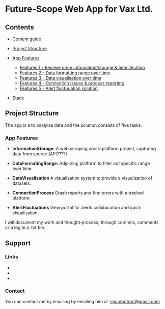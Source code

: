 # Future-Scope Web App for Vax Ltd.
## Contents
- [Content guide](https://github.com/Benjamin144/feature-scope/blob/main/README.md#content-guide)
- [Project Structure](https://github.com/Benjamin144/feature-scope/blob/main/README.md#project-structure)
- [App Features](https://github.com/Benjamin144/feature-scope/blob/main/README.md#app-features)
  - [Features 1 - Recieve price information/storage & time iteration](https://github.com/Benjamin144/feature-scope/blob/main/README.md#features)
  - [Features 2 - Data formatting range over time](https://github.com/Benjamin144/feature-scope/blob/main/README.md#features)
  - [Features 3 - Data visualisation over time](https://github.com/Benjamin144/feature-scope/blob/main/README.md#features)
  - [Features 4 - Connection issues & process reporting](https://github.com/Benjamin144/feature-scope/blob/main/README.md#features)
  - [Features 5 - Alert fluctuuation solution](https://github.com/Benjamin144/feature-scope/blob/main/README.md#features)

- [Stack](https://github.com/Benjamin144/feature-scope/blob/main/README.md#stack)

## Project Structure
The app is a to analyise data and the solution consists of five tasks.

### App Features

- **InformationStorage:**
A web scraping cross-platform project, capturing data from source (API????)

- **DataFormatingRange:**
Adjoining platform to filter out specific range over time.

- **DataVisualisation**
A visualisation system to provide a visualization of datasets.

- **ConnectionProcess**
Crash reports and find errors with a tracked platform.

- **AlertFluctuations**
View portal for alerts collaboration and quick visualization.

I will document my work and thought-process, through commits, comments or a log in a .txt file.

## Support
### Links

- [](https://)
- [](https://)
- [](https://)

### Contact 
You can contact me by emailing by emailing him at `jojumbotron@gmail.com

